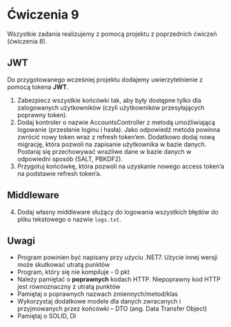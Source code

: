 # Ćwiczenia 9

Wszystkie zadania realizujemy z pomocą projektu z poprzednich ćwiczeń (ćwiczenia 8).

## JWT

Do przygotowanego wcześniej projektu dodajemy uwierzytelnienie z pomocą tokena **JWT**.

1. Zabezpiecz wszystkie końcówki tak, aby były dostępne tylko dla zalogowanych użytkowników (czyli użytkowników przesyłających poprawny token).
2. Dodaj kontroler o nazwie AccountsController z metodą umożliwiającą logowanie (przesłanie loginu i hasła). Jako odpowiedź metoda powinna zwrócić nowy token wraz z refresh token’em. Dodatkowo dodaj nową migrację, która pozwoli na zapisanie użytkownika w bazie danych. Postaraj się przechowywać wrażliwe dane w bazie danych w odpowiedni sposób (SALT, PBKDF2).
3. Przygotuj końcówkę, która pozwoli na uzyskanie nowego access token’a na podstawie refresh token’a.

## Middleware

4. Dodaj własny middleware służący do logowania wszystkich błędów do pliku tekstowego o nazwie `logs.txt`.

## Uwagi

- Program powinien być napisany przy użyciu .NET7. Użycie innej wersji może skutkować utratą punktów
- Program, który się nie kompiluje - 0 pkt
- Należy pamiętać o **poprawnych** kodach HTTP. Niepoprawny kod HTTP jest równoznaczny z utratą punktów
- Pamiętaj o poprawnych nazwach zmiennych/metod/klas
- Wykorzystaj dodatkowe modele dla danych zwracanych i przyjmowanych przez
  końcówki – DTO (ang. Data Transfer Object)
- Pamiętaj o SOLID, DI
